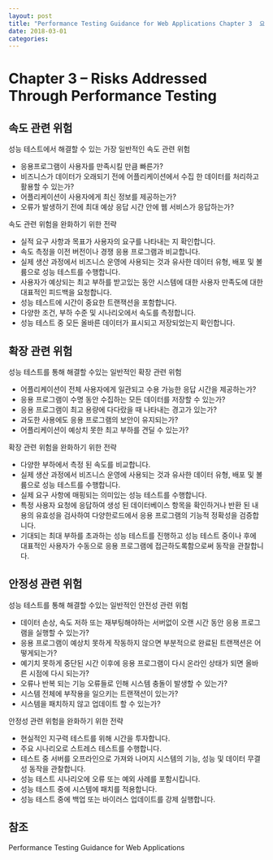 ```yaml
---
layout: post
title: "Performance Testing Guidance for Web Applications Chapter 3  요약"
date: 2018-03-01
categories:
---
```


# Chapter 3 –  Risks Addressed Through Performance Testing

## 속도 관련 위험
성능 테스트에서 해결할 수 있는 가장 일반적인 속도 관련 위험
 * 응용프로그램이 사용자를 만족시킬 만큼 빠른가?
 * 비즈니스가 데이터가 오래되기 전에 어플리케이션에서 수집 한 데이터를 처리하고 활용할 수 있는가?
 * 어플리케이션이 사용자에게 최신 정보를 제공하는가?
 * 오류가 발생하기 전에 최대 예상 응답 시간 안에 웹 서비스가 응답하는가?

속도 관련 위험을 완화하기 위한 전략
* 실적 요구 사항과 목표가 사용자의 요구를 나타내는 지 확인합니다.
* 속도 측정을 이전 버전이나 경쟁 응용 프로그램과 비교합니다.
* 실제 생산 과정에서 비즈니스 운영에 사용되는 것과 유사한 데이터 유형, 배포 및 볼륨으로 성능 테스트를 수행합니다.
* 사용자가 예상되는 최고 부하를 받고있는 동안 시스템에 대한 사용자 만족도에 대한 대표적인 피드백을 요청합니다.
* 성능 테스트에 시간이 중요한 트랜잭션을 포함합니다.
* 다양한 조건, 부하 수준 및 시나리오에서 속도를 측정합니다.
* 성능 테스트 중 모든 올바른 데이터가 표시되고 저장되었는지 확인합니다.

## 확장 관련 위험
성능 테스트를 통해 해결할 수있는 일반적인 확장 관련 위험
* 어플리케이션이 전체 사용자에게 일관되고 수용 가능한 응답 시간을 제공하는가?
* 응용 프로그램이 수명 동안 수집하는 모든 데이터를 저장할 수 있는가?
* 응용 프로그램이 최고 용량에 다다랐을 때 나타내는 경고가 있는가?
* 과도한 사용에도 응용 프로그램의 보안이 유지되는가?
* 어플리케이션이 예상치 못한 최고 부하를 견딜 수 있는가?

확장 관련 위험을 완화하기 위한 전략
* 다양한 부하에서 측정 된 속도를 비교합니다.
* 실제 생산 과정에서 비즈니스 운영에 사용되는 것과 유사한 데이터 유형, 배포 및 볼륨으로 성능 테스트를 수행합니다.
* 실제 요구 사항에 매핑되는 의미있는 성능 테스트를 수행합니다.
* 특정 사용자 요청에 응답하여 생성 된 데이터베이스 항목을 확인하거나 반환 된 내용의 유효성을 검사하여 다양한로드에서 응용 프로그램의 기능적 정확성을 검증합니다.
* 기대되는 최대 부하를 초과하는 성능 테스트를 진행하고 성능 테스트 중이나 후에 대표적인 사용자가 수동으로 응용 프로그램에 접근하도록함으로써 동작을 관찰합니다.

## 안정성 관련 위험
성능 테스트를 통해 해결할 수있는 일반적인 안전성 관련 위험
* 데이터 손상, 속도 저하 또는 재부팅해야하는 서버없이 오랜 시간 동안 응용 프로그램을 실행할 수 있는가?
* 응용 프로그램이 예상치 못하게 작동하지 않으면 부분적으로 완료된 트랜잭션은 어떻게되는가?
* 예기치 못하게 중단된 시간 이후에 응용 프로그램이 다시 온라인 상태가 되면 올바른 시점에 다시 되는가?
* 오류나 반복 되는 기능 오류들로 인해 시스템 충돌이 발생할 수 있는가?
* 시스템 전체에 부작용을 일으키는 트랜잭션이 있는가?
* 시스템을 패치하지 않고 업데이트 할 수 있는가?

안정성 관련 위험을 완화하기 위한 전략
* 현실적인 지구력 테스트를 위해 시간을 투자합니다.
* 주요 시나리오로 스트레스 테스트를 수행합니다.
* 테스트 중 서버를 오프라인으로 가져와 나머지 시스템의 기능, 성능 및 데이터 무결성 동작을 관찰합니다.
* 성능 테스트 시나리오에 오류 또는 예외 사례를 포함시킵니다.
* 성능 테스트 중에 시스템에 패치를 적용합니다.
* 성능 테스트 중에 백업 또는 바이러스 업데이트를 강제 실행합니다.


## 참조
Performance Testing Guidance for Web Applications
